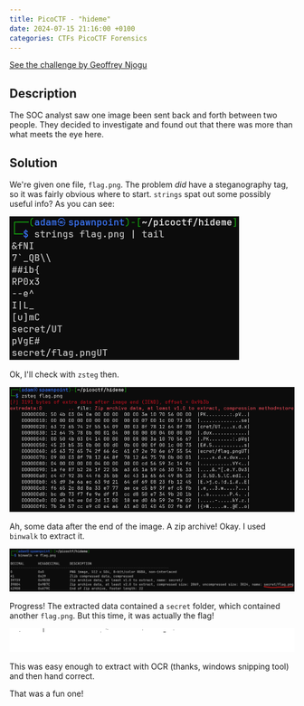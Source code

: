 ```yaml
---
title: PicoCTF - "hideme"
date: 2024-07-15 21:16:00 +0100
categories: CTFs PicoCTF Forensics
---
```


[See the challenge by Geoffrey Njogu](https://play.picoctf.org/practice/challenge/350)

## Description
The SOC analyst saw one image been sent back and forth between two people. They decided to investigate and found out that there was more than what meets the eye here.

## Solution
We're given one file, `flag.png`. The problem *did* have a steganography tag, so it was fairly obvious where to start. `strings` spat out some possibly useful info? As you can see:

![strings result](/assets/img/picoctf-hideme1.png)

Ok, I'll check with `zsteg` then.

![zsteg result](/assets/img/picoctf-hideme2.png)

Ah, some data after the end of the image. A zip archive! Okay. I used `binwalk` to extract it.

![binwalk extract](/assets/img/picoctf-hideme3.png)

Progress! The extracted data contained a `secret` folder, which contained another `flag.png`. But this time, it was actually the flag!

![flag in the secret image](/assets/img/picoctf-hideme4.png)

This was easy enough to extract with OCR (thanks, windows snipping tool) and then hand correct.

That was a fun one!
